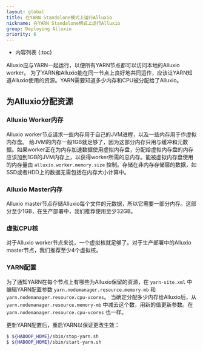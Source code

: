 ```yaml
---
layout: global
title: 在YARN Standalone模式上运行Alluxio
nickname: 在YARN Standalone模式上运行Alluxio
group: Deploying Alluxio
priority: 6
---
```


* 内容列表
{:toc}

Alluxio应与YARN一起运行，以便所有YARN节点都可以访问本地的Alluxio worker。
为了YARN和Alluxio能在同一节点上良好地共同运作，应该让YARN知道Alluxio使用的资源。YARN需要知道多少内存和CPU被分配给了Alluxio。

## 为Alluxio分配资源

### Alluxio Worker内存

Alluxio worker节点请求一些内存用于自己的JVM进程，以及一些内存用于作虚拟内存盘。
给JVM的内存一般1GB就足够了，因为这部分内存只用与缓冲和元数据。如果worker正在为内存加速数据使用虚拟内存盘，分配给虚拟内存盘的内存应该加到1GB的JVM内存上，以获得worker所需的总内存。能被虚拟内存盘使用的内存量由 `alluxio.worker.memory.size` 控制。存储在非内存存储层的数据，如SSD或者HDD上的数据无需包括在内存大小计算中。

### Alluxio Master内存

Alluxio master节点存储Alluxio每个文件的元数据，所以它需要一部分内存。这部分至少1GB，在生产部署中，我们推荐使用至少32GB。

### 虚拟CPU核

对于Alluxio worker节点来说，一个虚拟核就足够了。对于生产部署中的Alluxio master节点，我们推荐至少4个虚拟核。

### YARN配置

为了通知YARN在每个节点上有哪些为Alluxio保留的资源，在 `yarn-site.xml` 中编辑YARN配置参数 `yarn.nodemanager.resource.memory-mb` 和 `yarn.nodemanager.resource.cpu-vcores`。
当确定分配多少内存给Alluxio后，从 `yarn.nodemanager.resource.memory-mb` 中减去这个数，用新的值更新参数。在 `yarn.nodemanager.resource.cpu-vcores` 也一样。

更新YARN配置后，重启YARN以保证更改生效：

```bash
$ ${HADOOP_HOME}/sbin/stop-yarn.sh
$ ${HADOOP_HOME}/sbin/start-yarn.sh
```
